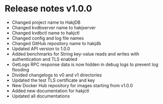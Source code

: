 # Release notes v1.0.0

- Changed project name to HakjDB
- Changed kvdbserver name to hakjserver
- Changed kvdbctl name to hakjctl
- Changed config and log file names
- Changed GitHub repository name to hakjdb
- Updated API version to 1.0.0
- Added benchmarks for String key-value reads and writes with authentication and TLS enabled
- GetLogs RPC response data is now hidden in debug logs to prevent log flooding
- Divided changelogs to v0 and v1 directories
- Updated the test TLS certificate and key
- New Docker Hub repository for images starting from v1.0.0
- Added new documentation for hakjctl
- Updated all documentations
